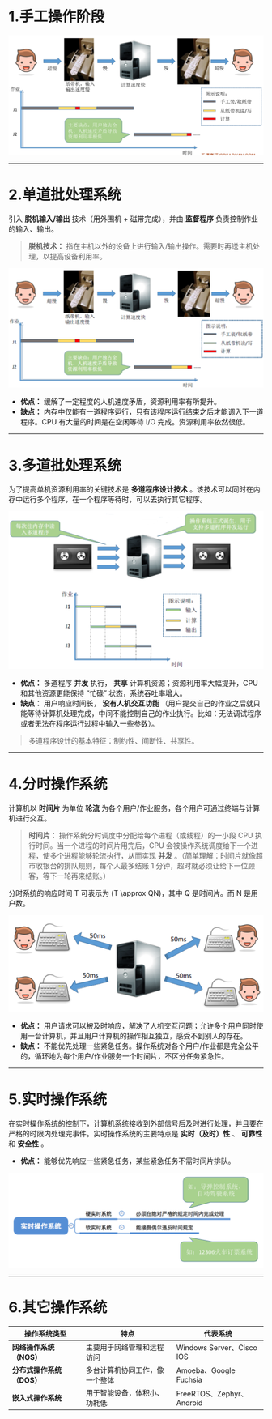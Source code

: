 # 1.手工操作阶段

![alt text](imgs/手工操作阶段.png)

---

# 2.单道批处理系统

引入 **脱机输入/输出** 技术（用外围机 + 磁带完成），并由 **监督程序** 负责控制作业的输入、输出。

> **脱机技术：** 指在主机以外的设备上进行输入/输出操作。需要时再送主机处理，以提高设备利用率。

![alt text](imgs/单道批处理系统.png)

- **优点：** 缓解了一定程度的人机速度矛盾，资源利用率有所提升。
- **缺点：** 内存中仅能有一道程序运行，只有该程序运行结束之后才能调入下一道程序。CPU 有大量的时间是在空闲等待 I/O 完成。资源利用率依然很低。

---

# 3.多道批处理系统

为了提高单机资源利用率的关键技术是 **多道程序设计技术** 。该技术可以同时在内存中运行多个程序，在一个程序等待时，可以去执行其它程序。

![alt text](imgs/多道批处理系统.png)

- **优点：** 多道程序 **并发** 执行， **共享** 计算机资源；资源利用率大幅提升，CPU 和其他资源更能保持 “忙碌” 状态，系统吞吐率增大。
- **缺点：** 用户响应时间长， **没有人机交互功能** （用户提交自己的作业之后就只能等待计算机处理完成，中间不能控制自己的作业执行。比如：无法调试程序或者无法在程序运行过程中输入一些参数）。

> 多道程序设计的基本特征：制约性、间断性、共享性。

---

# 4.分时操作系统

计算机以 **时间片** 为单位 **轮流** 为各个用户/作业服务，各个用户可通过终端与计算机进行交互。

> **时间片：** 操作系统分时调度中分配给每个进程（或线程）的一小段 CPU 执行时间。当一个进程的时间片用完后，CPU 会被操作系统调度给下一个进程，使多个进程能够轮流执行，从而实现 **并发** 。（简单理解：时间片就像超市收银台的排队规则，每个人最多结账 1 分钟，超时就必须让给下一位顾客，等下一轮再来结账。）

分时系统的响应时间 T 可表示为 \(T \approx QN\)，其中 Q 是时间片。而 N 是用户数。

![alt text](imgs/分时操作系统.png)

- **优点：** 用户请求可以被及时响应，解决了人机交互问题；允许多个用户同时使用一台计算机，并且用户计算机的操作相互独立，感受不到别人的存在。
- **缺点：** 不能优先处理一些紧急任务。操作系统对各个用户/作业都是完全公平的，循环地为每个用户/作业服务一个时间片，不区分任务紧急性。

---

# 5.实时操作系统

在实时操作系统的控制下，计算机系统接收到外部信号后及时进行处理，并且要在严格的时限内处理完事件。实时操作系统的主要特点是 **实时（及时）性** 、 **可靠性** 和 **安全性** 。

- **优点：** 能够优先响应一些紧急任务，某些紧急任务不需时间片排队。

![alt text](imgs/实时操作系统.png)

---

# 6.其它操作系统

| **操作系统类型**          | **特点**                       | **代表系统**              |
| ------------------------- | ------------------------------ | ------------------------- |
| **网络操作系统（NOS）**   | 主要用于网络管理和远程访问     | Windows Server、Cisco IOS |
| **分布式操作系统（DOS）** | 多台计算机协同工作，像一个整体 | Amoeba、Google Fuchsia    |
| **嵌入式操作系统**        | 用于智能设备，体积小、功耗低   | FreeRTOS、Zephyr、Android |